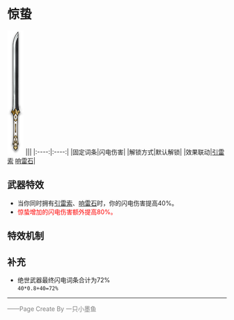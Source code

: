 # 惊蛰
![惊蛰](../Img/Texture2D_Sword/惊蛰.png)
|||
|:----:|:----:|
|固定词条|闪电伤害|
|解锁方式|默认解锁|
|效果联动|[引雷索](../Potions/Potion_LightningRod.md) [响雷石](../Potions/Potion_thunderStone.md)|


## 武器特效
- 当你同时拥有[引雷索](../Potions/Potion_LightningRod.md)、[响雷石](../Potions/Potion_thunderStone.md)时，你的闪电伤害提高40%。
- <font color=red>惊蛰增加的闪电伤害额外提高80%。</font>

## 特效机制

## 补充
- 绝世武器最终闪电词条合计为72%  
`40*0.8+40=72%`
---

<font color=grey>——Page Create By 一只小墨鱼</font>
